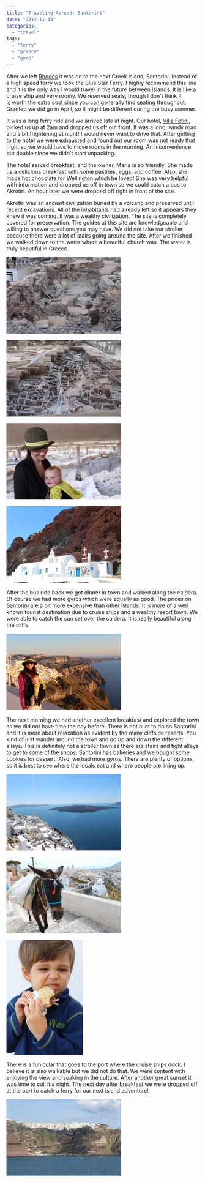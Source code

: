 ```yaml
---
title: "Traveling Abroad: Santorini"
date: "2014-11-14"
categories:
  - "travel"
tags:
  - "ferry"
  - "greece"
  - "gyro"
---
```


After we left [Rhodes](http://youngmodernmama.com/2014/11/traveling-abroad-rhodes/ "Traveling Abroad: Rhodes") it was on to the next Greek island, Santorini. Instead of a high speed ferry we took the Blue Star Ferry. I highly recommend this line and it is the only way I would travel in the future between islands. It is like a cruise ship and very roomy. We reserved seats, though I don't think it is worth the extra cost since you can generally find seating throughout. Granted we did go in April, so it might be different during the busy summer.

It was a long ferry ride and we arrived late at night. Our hotel, [Villa Fotini](http://santorinivilla.com/), picked us up at 2am and dropped us off out front. It was a long, windy road and a bit frightening at night! I would never want to drive that. After getting to the hotel we were exhausted and found out our room was not ready that night so we would have to move rooms in the morning. An inconvenience but doable since we didn't start unpacking.

The hotel served breakfast, and the owner, Maria is so friendly. She made us a delicious breakfast with some pastries, eggs, and coffee. Also, she made hot chocolate for Wellington which he loved! She was very helpful with information and dropped us off in town so we could catch a bus to Akrotiri. An hour later we were dropped off right in front of the site.

Akrotiri was an ancient civilization buried by a volcano and preserved until recent excavations. All of the inhabitants had already left so it appears they knew it was coming. It was a wealthy civilization. The site is completely covered for preservation. The guides at this site are knowledgeable and willing to answer questions you may have. We did not take our stroller because there were a lot of stairs going around the site. After we finished we walked down to the water where a beautiful church was. The water is truly beautiful in Greece.

[![Ancient Akrotiri ](images/10387076_10100616373444674_1654628670287220847_o-300x200.jpg)](https://letkidstravel.com/wp-content/uploads/2014/11/10387076_10100616373444674_1654628670287220847_o.jpg)

[![Model of the complete site ](images/10339398_10100616373000564_2380320055264347734_o-300x200.jpg)](https://letkidstravel.com/wp-content/uploads/2014/11/10339398_10100616373000564_2380320055264347734_o.jpg)

[![Isla and I enjoying the site ](images/10258589_10100616373923714_1512025613553452730_o-300x200.jpg)](https://letkidstravel.com/wp-content/uploads/2014/11/10258589_10100616373923714_1512025613553452730_o.jpg)

[![Beautiful church by the water ](images/1913291_10100616371279014_8122851612237809172_o-300x200.jpg)](https://letkidstravel.com/wp-content/uploads/2014/11/1913291_10100616371279014_8122851612237809172_o.jpg)

After the bus ride back we got dinner in town and walked along the caldera. Of course we had more gyros which were equally as good. The prices on Santorini are a bit more expensive than other islands. It is more of a well known tourist destination due to cruise ships and a wealthy resort town. We were able to catch the sun set over the caldera. It is really beautiful along the cliffs.

[![Sunset along the Caldera](images/10333408_10100616345929814_6807754991468184082_o-300x200.jpg)](https://letkidstravel.com/wp-content/uploads/2014/11/10333408_10100616345929814_6807754991468184082_o.jpg)

The next morning we had another excellent breakfast and explored the town as we did not have time the day before. There is not a lot to do on Santorini and it is more about relaxation as evident by the many cliffside resorts. You kind of just wander around the town and go up and down the different alleys. This is definitely not a stroller town as there are stairs and tight alleys to get to some of the shops. Santorini has bakeries and we bought some cookies for dessert. Also, we had more gyros. There are plenty of options, so it is best to see where the locals eat and where people are lining up.

[![View from the Caldera](images/10265492_10100616358100424_6538745381612269474_o-300x200.jpg)](https://letkidstravel.com/wp-content/uploads/2014/11/10265492_10100616358100424_6538745381612269474_o.jpg)

[![How building supplies are transported along the Caldera](images/10298491_10100616342242204_7214106487752874359_o-300x200.jpg)](https://letkidstravel.com/wp-content/uploads/2014/11/10298491_10100616342242204_7214106487752874359_o.jpg)

[![Wells enjoying one of many gyros](images/10317834_10100616329407924_6583224126251929925_o-200x300.jpg)](https://letkidstravel.com/wp-content/uploads/2014/11/10317834_10100616329407924_6583224126251929925_o.jpg)

There is a funicular that goes to the port where the cruise ships dock. I believe it is also walkable but we did not do that. We were content with enjoying the view and soaking in the culture. After another great sunset it was time to call it a night. The next day after breakfast we were dropped off at the port to catch a ferry for our next island adventure!

[![Goodbye Santorini ](images/10275431_10100616339622454_1384821890002551076_o-300x200.jpg)](https://letkidstravel.com/wp-content/uploads/2014/11/10275431_10100616339622454_1384821890002551076_o.jpg)
